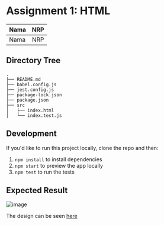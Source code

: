 # Assignment 1: HTML

| Nama | NRP |
| ---- | :-: |
| Nama | NRP |

## Directory Tree

```
.
├── README.md
├── babel.config.js
├── jest.config.js
├── package-lock.json
├── package.json
├── src
│   ├── index.html
│   └── index.test.js
```

## Development

If you'd like to run this project locally, clone the repo and then:

1. `npm install` to install dependencies
2. `npm start` to preview the app locally
3. `npm test` to run the tests

## Expected Result

![image](https://github.com/user-attachments/assets/c231beb6-ad71-46f6-9a45-e9d2a7a056cc)

The design can be seen [here](https://www.figma.com/design/CVvAXxU7qQQxUqu97Sw0q6/Tugas-PWEB-C?node-id=0-1&t=LKmGUibhOxXkuoy1-1)
